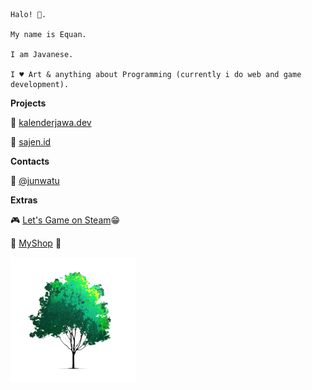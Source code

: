 
```
Halo! 👋.

My name is Equan. 

I am Javanese.

I ♥ Art & anything about Programming (currently i do web and game development).

```

**Projects**

🚀 [kalenderjawa.dev](https://kalenderjawa.dev)

🚀 [sajen.id](https://sajen.id)

**Contacts**

🎯 [@junwatu](https://twitter.com/junwatu)

**Extras**

🎮 [Let's Game on Steam](https://steamcommunity.com/id/pangurakan)😁

🛒 [MyShop](https://www.designbyhumans.com/shop/equan) 🙏



![](https://raw.githubusercontent.com/junwatu/junwatu/master/sajenid-tree.png)
